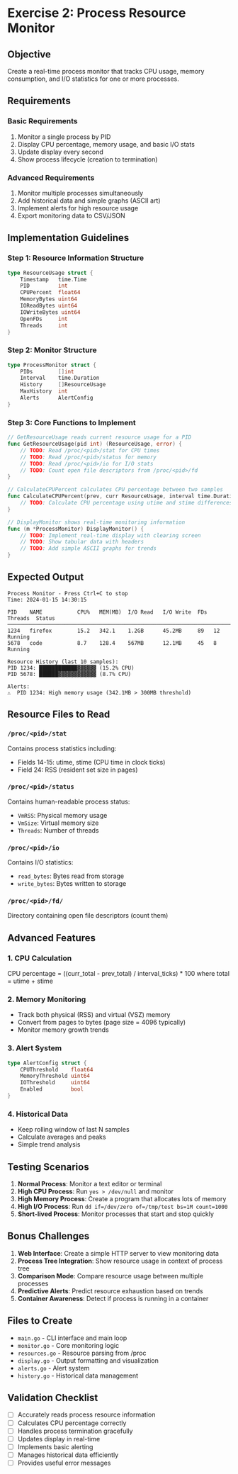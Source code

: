 # Exercise 2: Process Resource Monitor

## Objective

Create a real-time process monitor that tracks CPU usage, memory consumption, and I/O statistics for one or more processes.

## Requirements

### Basic Requirements

1. Monitor a single process by PID
2. Display CPU percentage, memory usage, and basic I/O stats
3. Update display every second
4. Show process lifecycle (creation to termination)

### Advanced Requirements

1. Monitor multiple processes simultaneously
2. Add historical data and simple graphs (ASCII art)
3. Implement alerts for high resource usage
4. Export monitoring data to CSV/JSON

## Implementation Guidelines

### Step 1: Resource Information Structure

```go
type ResourceUsage struct {
    Timestamp   time.Time
    PID         int
    CPUPercent  float64
    MemoryBytes uint64
    IOReadBytes uint64
    IOWriteBytes uint64
    OpenFDs     int
    Threads     int
}
```

### Step 2: Monitor Structure

```go
type ProcessMonitor struct {
    PIDs        []int
    Interval    time.Duration
    History     []ResourceUsage
    MaxHistory  int
    Alerts      AlertConfig
}
```

### Step 3: Core Functions to Implement

```go
// GetResourceUsage reads current resource usage for a PID
func GetResourceUsage(pid int) (ResourceUsage, error) {
    // TODO: Read /proc/<pid>/stat for CPU times
    // TODO: Read /proc/<pid>/status for memory
    // TODO: Read /proc/<pid>/io for I/O stats
    // TODO: Count open file descriptors from /proc/<pid>/fd
}

// CalculateCPUPercent calculates CPU percentage between two samples
func CalculateCPUPercent(prev, curr ResourceUsage, interval time.Duration) float64 {
    // TODO: Calculate CPU percentage using utime and stime differences
}

// DisplayMonitor shows real-time monitoring information
func (m *ProcessMonitor) DisplayMonitor() {
    // TODO: Implement real-time display with clearing screen
    // TODO: Show tabular data with headers
    // TODO: Add simple ASCII graphs for trends
}
```

## Expected Output

```
Process Monitor - Press Ctrl+C to stop
Time: 2024-01-15 14:30:15

PID    NAME           CPU%   MEM(MB)  I/O Read   I/O Write  FDs  Threads  Status
─────────────────────────────────────────────────────────────────────────────
1234   firefox        15.2   342.1    1.2GB      45.2MB     89   12      Running
5678   code           8.7    128.4    567MB      12.1MB     45   8       Running

Resource History (last 10 samples):
PID 1234: ████████████▓▓▓▓▓▓ (15.2% CPU)
PID 5678: ██████▓▓▓▓▓▓▓▓▓▓▓▓ (8.7% CPU)

Alerts:
⚠️  PID 1234: High memory usage (342.1MB > 300MB threshold)
```

## Resource Files to Read

### `/proc/<pid>/stat`

Contains process statistics including:

- Fields 14-15: utime, stime (CPU time in clock ticks)
- Field 24: RSS (resident set size in pages)

### `/proc/<pid>/status`

Contains human-readable process status:

- `VmRSS`: Physical memory usage
- `VmSize`: Virtual memory size
- `Threads`: Number of threads

### `/proc/<pid>/io`

Contains I/O statistics:

- `read_bytes`: Bytes read from storage
- `write_bytes`: Bytes written to storage

### `/proc/<pid>/fd/`

Directory containing open file descriptors (count them)

## Advanced Features

### 1. CPU Calculation

CPU percentage = ((curr_total - prev_total) / interval_ticks) \* 100
where total = utime + stime

### 2. Memory Monitoring

- Track both physical (RSS) and virtual (VSZ) memory
- Convert from pages to bytes (page size = 4096 typically)
- Monitor memory growth trends

### 3. Alert System

```go
type AlertConfig struct {
    CPUThreshold    float64
    MemoryThreshold uint64
    IOThreshold     uint64
    Enabled         bool
}
```

### 4. Historical Data

- Keep rolling window of last N samples
- Calculate averages and peaks
- Simple trend analysis

## Testing Scenarios

1. **Normal Process**: Monitor a text editor or terminal
2. **High CPU Process**: Run `yes > /dev/null` and monitor
3. **High Memory Process**: Create a program that allocates lots of memory
4. **High I/O Process**: Run `dd if=/dev/zero of=/tmp/test bs=1M count=1000`
5. **Short-lived Process**: Monitor processes that start and stop quickly

## Bonus Challenges

1. **Web Interface**: Create a simple HTTP server to view monitoring data
2. **Process Tree Integration**: Show resource usage in context of process tree
3. **Comparison Mode**: Compare resource usage between multiple processes
4. **Predictive Alerts**: Predict resource exhaustion based on trends
5. **Container Awareness**: Detect if process is running in a container

## Files to Create

- `main.go` - CLI interface and main loop
- `monitor.go` - Core monitoring logic
- `resources.go` - Resource parsing from /proc
- `display.go` - Output formatting and visualization
- `alerts.go` - Alert system
- `history.go` - Historical data management

## Validation Checklist

- [ ] Accurately reads process resource information
- [ ] Calculates CPU percentage correctly
- [ ] Handles process termination gracefully
- [ ] Updates display in real-time
- [ ] Implements basic alerting
- [ ] Manages historical data efficiently
- [ ] Provides useful error messages
